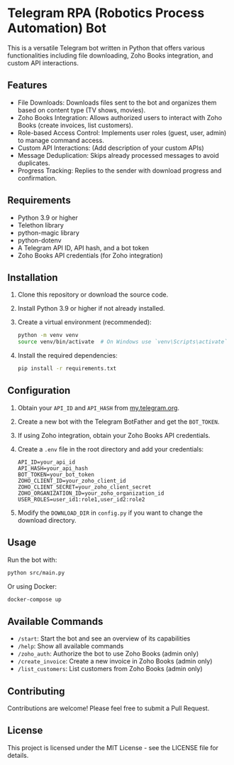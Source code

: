# Telegram RPA (Robotics Process Automation) Bot

This is a versatile Telegram bot written in Python that offers various functionalities including file downloading, Zoho Books integration, and custom API interactions.

## Features

- File Downloads: Downloads files sent to the bot and organizes them based on content type (TV shows, movies).
- Zoho Books Integration: Allows authorized users to interact with Zoho Books (create invoices, list customers).
- Role-based Access Control: Implements user roles (guest, user, admin) to manage command access.
- Custom API Interactions: (Add description of your custom APIs)
- Message Deduplication: Skips already processed messages to avoid duplicates.
- Progress Tracking: Replies to the sender with download progress and confirmation.

## Requirements

- Python 3.9 or higher
- Telethon library
- python-magic library
- python-dotenv
- A Telegram API ID, API hash, and a bot token
- Zoho Books API credentials (for Zoho integration)

## Installation

1. Clone this repository or download the source code.
2. Install Python 3.9 or higher if not already installed.
3. Create a virtual environment (recommended):

   ```sh
   python -m venv venv
   source venv/bin/activate  # On Windows use `venv\Scripts\activate`
   ```

4. Install the required dependencies:

   ```sh
   pip install -r requirements.txt
   ```

## Configuration

1. Obtain your `API_ID` and `API_HASH` from [my.telegram.org](https://my.telegram.org).
2. Create a new bot with the Telegram BotFather and get the `BOT_TOKEN`.
3. If using Zoho integration, obtain your Zoho Books API credentials.
4. Create a `.env` file in the root directory and add your credentials:

   ```dotenv
   API_ID=your_api_id
   API_HASH=your_api_hash
   BOT_TOKEN=your_bot_token
   ZOHO_CLIENT_ID=your_zoho_client_id
   ZOHO_CLIENT_SECRET=your_zoho_client_secret
   ZOHO_ORGANIZATION_ID=your_zoho_organization_id
   USER_ROLES=user_id1:role1,user_id2:role2
   ```

5. Modify the `DOWNLOAD_DIR` in `config.py` if you want to change the download directory.

## Usage

Run the bot with:

```sh
python src/main.py
```

Or using Docker:

```sh
docker-compose up
```

## Available Commands

- `/start`: Start the bot and see an overview of its capabilities
- `/help`: Show all available commands
- `/zoho_auth`: Authorize the bot to use Zoho Books (admin only)
- `/create_invoice`: Create a new invoice in Zoho Books (admin only)
- `/list_customers`: List customers from Zoho Books (admin only)

## Contributing

Contributions are welcome! Please feel free to submit a Pull Request.

## License

This project is licensed under the MIT License - see the LICENSE file for details.
